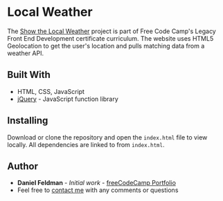 # Local Weather

The [Show the Local Weather](https://feldbot.github.io/fcc-local-weather/) project is part of Free Code Camp's Legacy Front End Development certificate curriculum. The website uses HTML5 Geolocation to get the user's location and pulls matching data from a weather API.

## Built With

- HTML, CSS, JavaScript
- [jQuery](https://jquery.com/) - JavaScript function library

## Installing

Download or clone the repository and open the `index.html` file to view locally. All dependencies are linked to from `index.html`.

## Author

* **Daniel Feldman** - *Initial work* - [freeCodeCamp Portfolio](https://feldbot.github.io/fcc-portfolio/)
* Feel free to [contact me](mailto:feldbot@gmail.com) with any comments or questions
